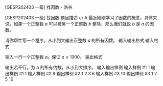 



[GESP202403 一级] 找因数 - 洛谷














[GESP202403 一级] 找因数
题目描述
小 A 最近刚刚学习了因数的概念，具体来说，如果一个正整数 $a$ 可以被另一个正整数 $b$ 整除，那么我们就说 $b$ 是 $a$ 的因数。

请你帮忙写一个程序，从小到大输出正整数 $a$ 的所有因数。
输入输出格式
输入格式

输入一行一个正整数 $a$。保证 $a\leq1000$。
输出格式

输出若干行，为 $a$ 的所有约数，从小到大排序。
输入输出样例
输入样例 #1
1
输出样例 #1
1
输入样例 #2
6
输出样例 #2
1
2
3
6
输入样例 #3
10
输出样例 #3
1
2
5
10






